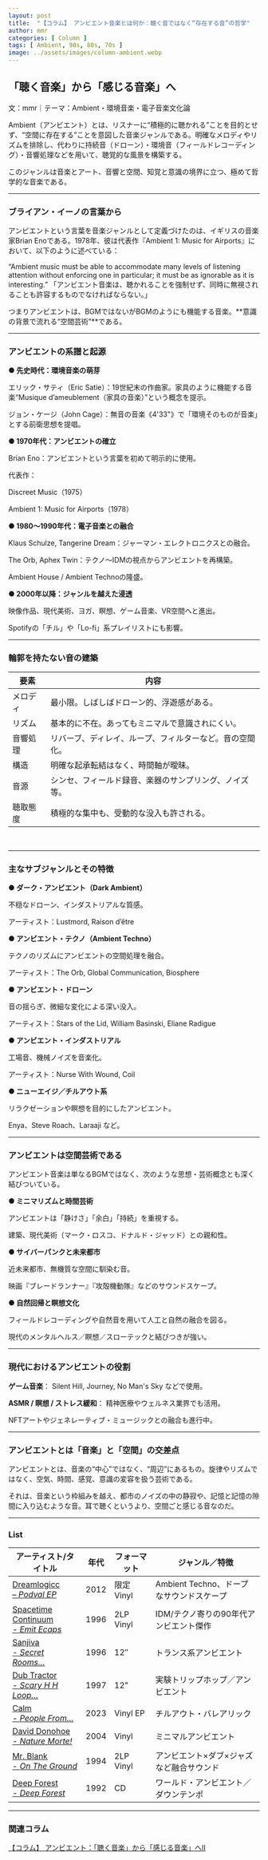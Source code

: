 ```yaml
---
layout: post
title:  "【コラム】 アンビエント音楽とは何か：聴く音ではなく“存在する音”の哲学"
author: mmr
categories: [ Column ]
tags: [ Ambient, 90s, 80s, 70s ]
image: ../assets/images/column-ambient.webp
---
```


## 「聴く音楽」から「感じる音楽」へ

文：mmr｜テーマ：Ambient・環境音楽・電子音楽文化論

Ambient（アンビエント）とは、リスナーに“積極的に聴かれる”ことを目的とせず、“空間に存在する”ことを意図した音楽ジャンルである。明確なメロディやリズムを排除し、代わりに持続音（ドローン）・環境音（フィールドレコーディング）・音響処理などを用いて、聴覚的な風景を構築する。

このジャンルは音楽とアート、音響と空間、知覚と意識の境界に立つ、極めて哲学的な音楽である。


<hr>

### ブライアン・イーノの言葉から

アンビエントという言葉を音楽ジャンルとして定義づけたのは、イギリスの音楽家Brian Enoである。1978年、彼は代表作『Ambient 1: Music for Airports』において、以下のように述べている：

“Ambient music must be able to accommodate many levels of listening attention without enforcing one in particular; it must be as ignorable as it is interesting.”
「アンビエント音楽は、聴かれることを強制せず、同時に無視されることも許容するものでなければならない。」

つまりアンビエントは、BGMではないがBGMのようにも機能する音楽。**意識の背景で流れる“空間芸術”**である。


<hr>

### アンビエントの系譜と起源

**● 先史時代：環境音楽の萌芽**

エリック・サティ（Eric Satie）：19世紀末の作曲家。家具のように機能する音楽“Musique d’ameublement（家具の音楽）”という概念を提示。

ジョン・ケージ（John Cage）：無音の音楽《4'33"》で「環境そのものが音楽」とする前衛思想を提唱。

**● 1970年代：アンビエントの確立**

Brian Eno：アンビエントという言葉を初めて明示的に使用。

代表作：

Discreet Music（1975）

Ambient 1: Music for Airports（1978）

**● 1980〜1990年代：電子音楽との融合**

Klaus Schulze, Tangerine Dream：ジャーマン・エレクトロニクスとの融合。

The Orb, Aphex Twin：テクノ〜IDMの視点からアンビエントを再構築。

Ambient House / Ambient Technoの隆盛。

**● 2000年以降：ジャンルを越えた浸透**

映像作品、現代美術、ヨガ、瞑想、ゲーム音楽、VR空間へと進出。

Spotifyの「チル」や「Lo-fi」系プレイリストにも影響。


<hr>

### 輪郭を持たない音の建築

<div class="table-border">
<table>
  <thead>
    <tr>
      <th>要素</th>
      <th>内容</th>
    </tr>
  </thead>
  <tbody>
    <tr>
      <td>メロディ</td>
      <td>最小限。しばしばドローン的、浮遊感がある。</td>
    </tr>
    <tr>
      <td>リズム</td>
      <td>基本的に不在。あってもミニマルで意識されにくい。</td>
    </tr>
    <tr>
      <td>音響処理</td>
      <td>リバーブ、ディレイ、ループ、フィルターなど。音の空間化。</td>
    </tr>
    <tr>
      <td>構造</td>
      <td>明確な起承転結はなく、時間軸が曖昧。</td>
    </tr>
    <tr>
      <td>音源</td>
      <td>シンセ、フィールド録音、楽器のサンプリング、ノイズ等。</td>
    </tr>
    <tr>
      <td>聴取態度</td>
      <td>積極的な集中も、受動的な没入も許される。</td>
    </tr>
  </tbody>
</table>
</div>
<br>


<hr>

### 主なサブジャンルとその特徴

**● ダーク・アンビエント（Dark Ambient）**

不穏なドローン、インダストリアルな質感。

アーティスト：Lustmord, Raison d’être

**● アンビエント・テクノ（Ambient Techno）**

テクノのリズムにアンビエントの空間処理を融合。

アーティスト：The Orb, Global Communication, Biosphere

**● アンビエント・ドローン**

音の揺らぎ、微細な変化による深い没入。

アーティスト：Stars of the Lid, William Basinski, Eliane Radigue

**● アンビエント・インダストリアル**

工場音、機械ノイズを音楽化。

アーティスト：Nurse With Wound, Coil

**● ニューエイジ／チルアウト系**

リラクゼーションや瞑想を目的にしたアンビエント。

Enya、Steve Roach、Laraaji など。



<hr>

### アンビエントは空間芸術である

アンビエント音楽は単なるBGMではなく、次のような思想・芸術概念とも深く結びついている。

**● ミニマリズムと時間芸術**

アンビエントは「静けさ」「余白」「持続」を重視する。

建築、現代美術（マーク・ロスコ、ドナルド・ジャッド）との親和性。

**● サイバーパンクと未来都市**

近未来都市、無機質な空間に馴染む音。

映画『ブレードランナー』『攻殻機動隊』などのサウンドスケープ。

**● 自然回帰と瞑想文化**

フィールドレコーディングや自然音を用いて人工と自然の融合を図る。

現代のメンタルヘルス／瞑想／スローテックと結びつきが強い。


<hr>

### 現代におけるアンビエントの役割

**ゲーム音楽**： Silent Hill, Journey, No Man's Sky などで使用。

**ASMR / 瞑想 / ストレス緩和**： 精神医療やウェルネス業界でも活用。

NFTアートやジェネレーティブ・ミュージックとの融合も進行中。


<hr>

### アンビエントとは「音楽」と「空間」の交差点

アンビエントとは、音楽の“中心”ではなく、“周辺”にあるもの。旋律やリズムではなく、空気、時間、感覚、意識の変容を扱う芸術である。

それは、音楽という枠組みを越え、都市のノイズの中の静寂や、記憶と記憶の隙間に入り込むような音。耳で聴くというより、空間ごと感じる音なのだ。

<hr>

### List

<div class="table-border">
<table>
  <thead>
    <tr>
      <th>アーティスト/タイトル</th>
      <th>年代</th>
      <th>フォーマット</th>
      <th>ジャンル／特徴</th>
    </tr>
  </thead>
  <tbody>
    <tr>
      <td><a href="https://jp.mercari.com/item/m64740020390?afid=6142608987">Dreamlogicc  <br />– <em>Podval EP</em></a></td>
      <td>2012</td>
      <td>限定Vinyl</td>
      <td>Ambient Techno、ドープなサウンドスケープ</td>
    </tr>
    <tr>
      <td><a href="https://jp.mercari.com/item/m12946322168?afid=6142608987">Spacetime Continuum <br />- <em>Emit Ecaps</em></a></td>
      <td>1996</td>
      <td>2LP Vinyl</td>
      <td>IDM/テクノ寄りの90年代アンビエント傑作</td>
    </tr>
    <tr>
      <td><a href="https://jp.mercari.com/item/m64537579861?afid=6142608987">Sanjiva <br />- <em>Secret Rooms…</em></a></td>
      <td>1996</td>
      <td>12″</td>
      <td>トランス系アンビエント</td>
    </tr>
    <tr>
      <td><a href="https://jp.mercari.com/item/m94070661611?afid=6142608987">Dub Tractor <br />- <em>Scary H H Loop…</em></a></td>
      <td>1997</td>
      <td>12”</td>
      <td>実験トリップホップ／アンビエント</td>
    </tr>
    <tr>
      <td><a href="https://jp.mercari.com/item/m88603722096?afid=6142608987">Calm <br />- <em>People From…</em></a></td>
      <td>2023</td>
      <td>Vinyl EP</td>
      <td>チルアウト・バレアリック</td>
    </tr>
    <tr>
      <td><a href="https://jp.mercari.com/item/m44618492590?afid=6142608987">David Donohoe <br />- <em>Nature Morte!</em></a></td>
      <td>2004</td>
      <td>Vinyl</td>
      <td>ミニマルアンビエント</td>
    </tr>
    <tr>
      <td><a href="https://jp.mercari.com/item/m86675145742?afid=6142608987">Mr. Blank <br />- <em>On The Ground</em></a></td>
      <td>1994</td>
      <td>2LP Vinyl</td>
      <td>アンビエント×ダブ×ジャズなど融合サウンド</td>
    </tr>
    <tr>
      <td><a href="https://jp.mercari.com/item/m99158480308?afid=6142608987">Deep Forest <br />- <em>Deep Forest</em></a></td>
      <td>1992</td>
      <td>CD</td>
      <td>ワールド・アンビエント／ダウンテンポ</td>
    </tr>
  </tbody>
</table>
</div>


---

### 関連コラム

 [【コラム】 アンビエント：「聴く音楽」から「感じる音楽」へII](https://monumental-movement.jp/Column-Ambient2)
